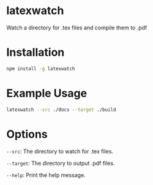 # latexwatch

Watch a directory for .tex files and compile them to .pdf 

# Installation

```sh
npm install -g latexwatch
```

# Example Usage

```sh
latexwatch --src ./docs --target ./build
```

# Options

`--src`: The directory to watch for .tex files. 

`--target`: The directory to output .pdf files.    

`--help`: Print the help message.
